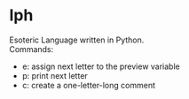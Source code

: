 # Iph
Esoteric Language written in Python.  
Commands:  
* e: assign next letter to the preview variable
* p: print next letter
* c: create a one-letter-long comment
